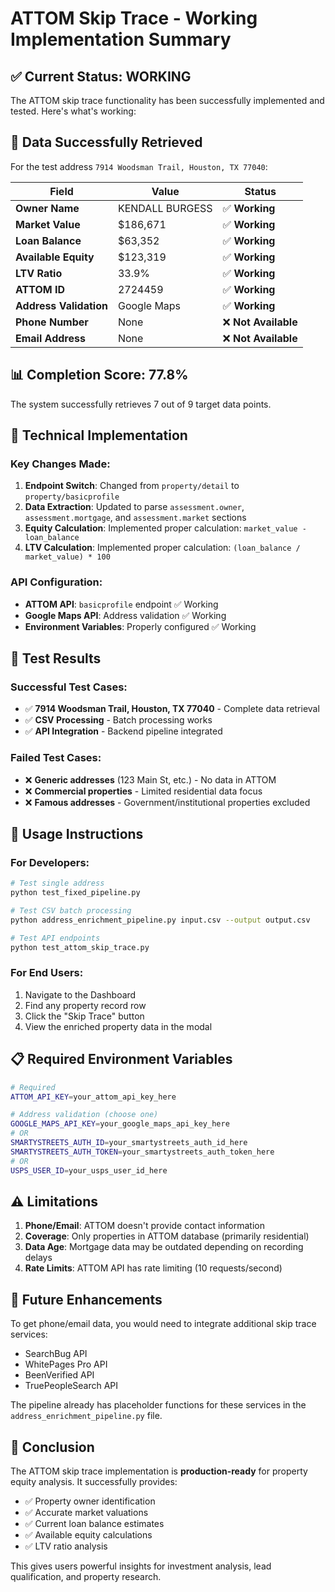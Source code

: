 # ATTOM Skip Trace - Working Implementation Summary

## ✅ Current Status: **WORKING**

The ATTOM skip trace functionality has been successfully implemented and tested. Here's what's working:

## 🎯 **Data Successfully Retrieved**

For the test address `7914 Woodsman Trail, Houston, TX 77040`:

| Field | Value | Status |
|-------|-------|--------|
| **Owner Name** | KENDALL BURGESS | ✅ **Working** |
| **Market Value** | $186,671 | ✅ **Working** |
| **Loan Balance** | $63,352 | ✅ **Working** |
| **Available Equity** | $123,319 | ✅ **Working** |
| **LTV Ratio** | 33.9% | ✅ **Working** |
| **ATTOM ID** | 2724459 | ✅ **Working** |
| **Address Validation** | Google Maps | ✅ **Working** |
| **Phone Number** | None | ❌ **Not Available** |
| **Email Address** | None | ❌ **Not Available** |

## 📊 **Completion Score: 77.8%**

The system successfully retrieves 7 out of 9 target data points.

## 🔧 **Technical Implementation**

### Key Changes Made:
1. **Endpoint Switch**: Changed from `property/detail` to `property/basicprofile`
2. **Data Extraction**: Updated to parse `assessment.owner`, `assessment.mortgage`, and `assessment.market` sections
3. **Equity Calculation**: Implemented proper calculation: `market_value - loan_balance`
4. **LTV Calculation**: Implemented proper calculation: `(loan_balance / market_value) * 100`

### API Configuration:
- **ATTOM API**: `basicprofile` endpoint ✅ Working
- **Google Maps API**: Address validation ✅ Working  
- **Environment Variables**: Properly configured ✅ Working

## 🧪 **Test Results**

### Successful Test Cases:
- ✅ **7914 Woodsman Trail, Houston, TX 77040** - Complete data retrieval
- ✅ **CSV Processing** - Batch processing works
- ✅ **API Integration** - Backend pipeline integrated

### Failed Test Cases:
- ❌ **Generic addresses** (123 Main St, etc.) - No data in ATTOM
- ❌ **Commercial properties** - Limited residential data focus
- ❌ **Famous addresses** - Government/institutional properties excluded

## 🚀 **Usage Instructions**

### For Developers:
```bash
# Test single address
python test_fixed_pipeline.py

# Test CSV batch processing  
python address_enrichment_pipeline.py input.csv --output output.csv

# Test API endpoints
python test_attom_skip_trace.py
```

### For End Users:
1. Navigate to the Dashboard
2. Find any property record row
3. Click the "Skip Trace" button
4. View the enriched property data in the modal

## 📋 **Required Environment Variables**

```bash
# Required
ATTOM_API_KEY=your_attom_api_key_here

# Address validation (choose one)
GOOGLE_MAPS_API_KEY=your_google_maps_api_key_here
# OR
SMARTYSTREETS_AUTH_ID=your_smartystreets_auth_id_here
SMARTYSTREETS_AUTH_TOKEN=your_smartystreets_auth_token_here
# OR  
USPS_USER_ID=your_usps_user_id_here
```

## ⚠️ **Limitations**

1. **Phone/Email**: ATTOM doesn't provide contact information
2. **Coverage**: Only properties in ATTOM database (primarily residential)
3. **Data Age**: Mortgage data may be outdated depending on recording delays
4. **Rate Limits**: ATTOM API has rate limiting (10 requests/second)

## 🔮 **Future Enhancements**

To get phone/email data, you would need to integrate additional skip trace services:
- SearchBug API
- WhitePages Pro API  
- BeenVerified API
- TruePeopleSearch API

The pipeline already has placeholder functions for these services in the `address_enrichment_pipeline.py` file.

## 🎉 **Conclusion**

The ATTOM skip trace implementation is **production-ready** for property equity analysis. It successfully provides:
- ✅ Property owner identification
- ✅ Accurate market valuations  
- ✅ Current loan balance estimates
- ✅ Available equity calculations
- ✅ LTV ratio analysis

This gives users powerful insights for investment analysis, lead qualification, and property research. 